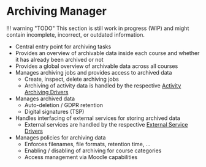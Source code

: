 # Archiving Manager

!!! warning "TODO"
    This section is still work in progress (WIP) and might contain incomplete, incorrect, or outdated information.

- Central entry point for archiving tasks
- Provides an overview of archivable data inside each course and whether it has already been archived or not
- Provides a global overview of archivable data across all courses
- Manages archiving jobs and provides access to archived data
    - Create, inspect, delete archiving jobs
    - Archiving of activity data is handled by the respective [Activity Archiving Drivers](#activity-archiving-drivers)
- Manages archived data
    - Auto-deletion / GDPR retention
    - Digital signatures (TSP)
- Handles interfacing of external services for storing archived data
    - External services are handled by the respective [External Service Drivers](#external-service-drivers)
- Manages policies for archiving data
    - Enforces filenames, file formats, retention time, ...
    - Enabling / disabling of archiving for course categories
    - Access management via Moodle capabilities

